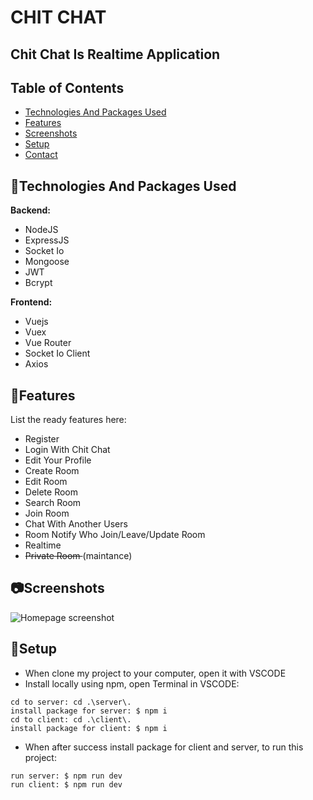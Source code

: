 # CHIT CHAT
## Chit Chat Is Realtime Application

## Table of Contents
* [Technologies And Packages Used](#mag_righttechnologies-and-packages-used)
* [Features](#pencilfeatures)
* [Screenshots](#camerascreenshots)
* [Setup](#wrenchsetup)
* [Contact](#e-mailcontact)


## :mag_right:Technologies And Packages Used
**Backend:** 
- NodeJS
- ExpressJS
- Socket Io
- Mongoose
- JWT
- Bcrypt

**Frontend:** 
- Vuejs
- Vuex
- Vue Router
- Socket Io Client
- Axios

## :pencil:Features
List the ready features here:
- Register
- Login With Chit Chat
- Edit Your Profile
- Create Room
- Edit Room
- Delete Room
- Search Room
- Join Room
- Chat With Another Users
- Room Notify Who Join/Leave/Update Room
- Realtime
- <del> Private Room </del> (maintance)


## :camera:Screenshots
![Homepage screenshot](./screenshots/screenshots-readme.png)


## :wrench:Setup

- When clone my project to your computer, open it with VSCODE
- Install locally using npm, open Terminal in VSCODE:
  
```
cd to server: cd .\server\. 
install package for server: $ npm i
cd to client: cd .\client\. 
install package for client: $ npm i

```

- When after success install package for client and server, to run this project:
```
run server: $ npm run dev
run client: $ npm run dev
```
